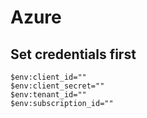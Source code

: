 # Azure

## Set credentials first

```
$env:client_id=""
$env:client_secret=""
$env:tenant_id=""
$env:subscription_id=""
```
